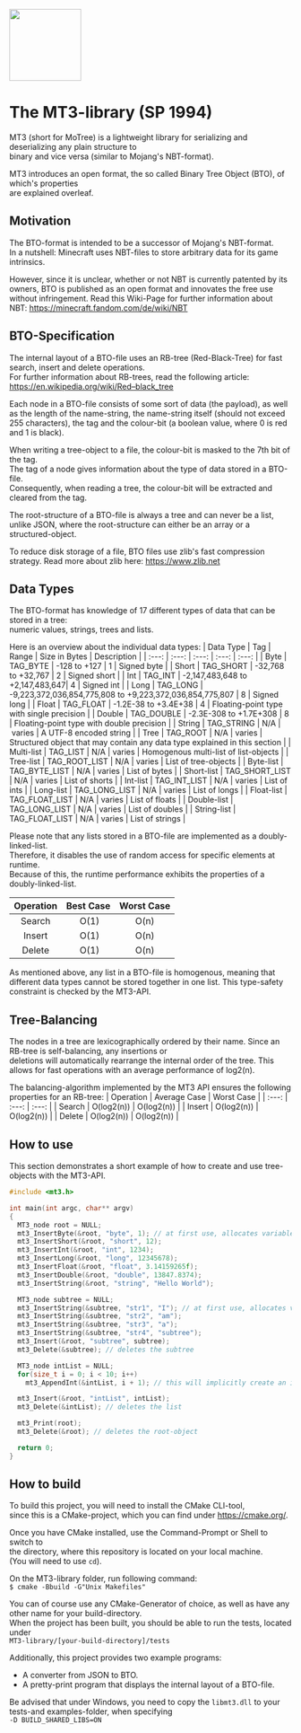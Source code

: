 <p align="left">
  <img src="assets/mt3.png" width="128" height="128">
</p>

# The MT3-library (SP 1994)
MT3 (short for MoTree) is a lightweight library for serializing and deserializing any plain structure to\
binary and vice versa (similar to Mojang's NBT-format).

MT3 introduces an open format, the so called Binary Tree Object (BTO), of which's properties\
are explained overleaf.

## Motivation
The BTO-format is intended to be a successor of Mojang's NBT-format.\
In a nutshell: Minecraft uses NBT-files to store arbitrary data for its game intrinsics.

However, since it is unclear, whether or not NBT is currently patented by its owners, BTO is 
published as an open format and innovates the free use without infringement.
Read this Wiki-Page for further information about NBT: https://minecraft.fandom.com/de/wiki/NBT

## BTO-Specification
The internal layout of a BTO-file uses an RB-tree (Red-Black-Tree) for fast search, insert and delete operations.\
For further information about RB-trees, read the following article: https://en.wikipedia.org/wiki/Red–black_tree

Each node in a BTO-file consists of some sort of data (the payload), as well as
the length of the name-string, the name-string itself (should not exceed 255 characters), 
the tag and the colour-bit (a boolean value, where 0 is red and 1 is black).

When writing a tree-object to a file, the colour-bit is masked to the 7th bit of the tag.\
The tag of a node gives information about the type of data stored in a BTO-file.\
Consequently, when reading a tree, the colour-bit will be extracted and cleared from the tag.

The root-structure of a BTO-file is always a tree and can never be a list,\
unlike JSON, where the root-structure can either be an array or a structured-object.

To reduce disk storage of a file, BTO files use zlib's fast compression strategy.
Read more about zlib here: https://www.zlib.net

## Data Types
The BTO-format has knowledge of 17 different types of data that can be stored in a tree:\
numeric values, strings, trees and lists.

Here is an overview about the individual data types:
| Data Type | Tag | Range | Size in Bytes | Description |
| :---: | :---: | :---: | :---: | :---: |
| Byte | TAG_BYTE | -128 to +127 | 1 | Signed byte |
| Short | TAG_SHORT | -32,768 to +32,767 | 2 | Signed short |
| Int | TAG_INT | -2,147,483,648 to +2,147,483,647| 4 | Signed int |
| Long | TAG_LONG | -9,223,372,036,854,775,808 to +9,223,372,036,854,775,807 | 8 | Signed long |
| Float | TAG_FLOAT | -1.2E-38 to +3.4E+38 | 4 | Floating-point type with single precision |
| Double | TAG_DOUBLE | -2.3E-308 to +1.7E+308 | 8 | Floating-point type with double precision |
| String | TAG_STRING | N/A | varies | A UTF-8 encoded string | 
| Tree | TAG_ROOT | N/A | varies | Structured object that may contain any data type explained in this section |
| Multi-list | TAG_LIST | N/A | varies | Homogenous multi-list of list-objects |
| Tree-list | TAG_ROOT_LIST | N/A | varies | List of tree-objects |
| Byte-list | TAG_BYTE_LIST | N/A | varies | List of bytes |
| Short-list | TAG_SHORT_LIST | N/A | varies | List of shorts |
| Int-list | TAG_INT_LIST | N/A | varies | List of ints |
| Long-list | TAG_LONG_LIST | N/A | varies | List of longs |
| Float-list | TAG_FLOAT_LIST | N/A | varies | List of floats |
| Double-list | TAG_LONG_LIST | N/A | varies | List of doubles |
| String-list | TAG_FLOAT_LIST | N/A | varies | List of strings |

Please note that any lists stored in a BTO-file are implemented as a doubly-linked-list.\
Therefore, it disables the use of random access for specific elements at runtime.\
Because of this, the runtime performance exhibits the properties of a doubly-linked-list.

| Operation | Best Case | Worst Case |
| :---: | :---: | :---: |
| Search | O(1) | O(n) |
| Insert | O(1) | O(n) |
| Delete | O(1) | O(n) |

As mentioned above, any list in a BTO-file is homogenous, meaning that different data types
cannot be stored together in one list. This type-safety constraint is checked by the MT3-API.

## Tree-Balancing
The nodes in a tree are lexicographically ordered by their name. Since an RB-tree is self-balancing, any insertions or\
deletions will automatically rearrange the internal order of the tree. This allows for fast operations with
an average performance of log2(n).

The balancing-algorithm implemented by the MT3 API ensures the following properties for an RB-tree:
| Operation | Average Case | Worst Case |
| :---: | :---: | :---: |
| Search | O(log2(n)) | O(log2(n)) |
| Insert | O(log2(n)) | O(log2(n)) |
| Delete | O(log2(n)) | O(log2(n)) |

## How to use
This section demonstrates a short example of how to create and use tree-objects with the MT3-API.
```C
#include <mt3.h>

int main(int argc, char** argv)
{
  MT3_node root = NULL;
  mt3_InsertByte(&root, "byte", 1); // at first use, allocates variable "root"
  mt3_InsertShort(&root, "short", 12);
  mt3_InsertInt(&root, "int", 1234);
  mt3_InsertLong(&root, "long", 12345678);
  mt3_InsertFloat(&root, "float", 3.14159265f);
  mt3_InsertDouble(&root, "double", 13847.8374);
  mt3_InsertString(&root, "string", "Hello World");

  MT3_node subtree = NULL;
  mt3_InsertString(&subtree, "str1", "I"); // at first use, allocates variable "subtree"
  mt3_InsertString(&subtree, "str2", "am");
  mt3_InsertString(&subtree, "str3", "a");
  mt3_InsertString(&subtree, "str4", "subtree");
  mt3_Insert(&root, "subtree", subtree);
  mt3_Delete(&subtree); // deletes the subtree

  MT3_node intList = NULL;
  for(size_t i = 0; i < 10; i++)
    mt3_AppendInt(&intList, i + 1); // this will implicitly create an int-list

  mt3_Insert(&root, "intList", intList);
  mt3_Delete(&intList); // deletes the list

  mt3_Print(root);
  mt3_Delete(&root); // deletes the root-object

  return 0;
}
```

## How to build
To build this project, you will need to install the CMake CLI-tool,\
since this is a CMake-project, which you can find under https://cmake.org/.

Once you have CMake installed, use the Command-Prompt or Shell to switch to\
the directory, where this repository is located on your local machine.\
(You will need to use ```cd```).

On the MT3-library folder, run following command:\
```$ cmake -Bbuild -G"Unix Makefiles"```

You can of course use any CMake-Generator of choice, as well as have any other name for your build-directory.\
When the project has been built, you should be able to run the tests, located under\
```MT3-library/[your-build-directory]/tests```

Additionally, this project provides two example programs: 
- A converter from JSON to BTO.
- A pretty-print program that displays the internal layout of a BTO-file.

Be advised that under Windows, you need to copy the ```libmt3.dll``` to your tests-and examples-folder, when specifying\
```-D BUILD_SHARED_LIBS=ON```
